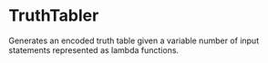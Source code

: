 # TruthTabler
Generates an encoded truth table given a variable number of input statements represented as lambda functions. 
